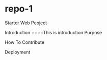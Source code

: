 # repo-1
Starter Web Peoject

Introduction
====This is introduction
Purpose

How To Contribute

Deployment

